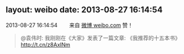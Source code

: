 layout: weibo
date: 2013-08-27 16:14:54
---
2013-08-27 16:14:54  &nbsp;&nbsp;&nbsp;&nbsp;&nbsp;&nbsp; 来自 <a href="http://weibo.com/" rel="nofollow">微博 weibo.com</a>
赞！
>  @袁伟时: 我刚刚在《大家》发表了一篇文章: 《我推荐的十五本书》 http://t.cn/z8AxINm ​​​
